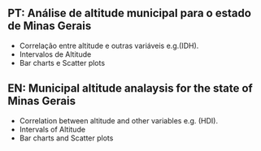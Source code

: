 ## PT: Análise de altitude municipal para o estado de Minas Gerais 
- Correlação entre altitude e outras variáveis e.g.(IDH). 
- Intervalos de Altitude
- Bar charts e Scatter plots

## EN: Municipal altitude analaysis for the state of Minas Gerais 
- Correlation between altitude and other variables e.g. (HDI).
- Intervals of Altitude
- Bar charts and Scatter plots
